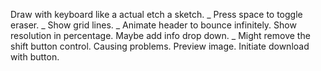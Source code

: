 Draw with keyboard like a actual etch a sketch. _
Press space to toggle eraser. _
Show grid lines. _
Animate header to bounce infinitely.
Show resolution in percentage.
Maybe add info drop down. _
Might remove the shift button control. Causing problems.
Preview image.
Initiate download with button.
